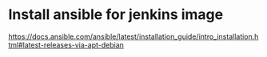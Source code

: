 # Install ansible for jenkins image

https://docs.ansible.com/ansible/latest/installation_guide/intro_installation.html#latest-releases-via-apt-debian
